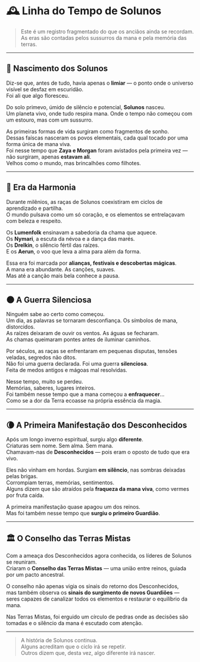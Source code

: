 # 🕰️ Linha do Tempo de Solunos

> Este é um registro fragmentado do que os anciãos ainda se recordam.  
> As eras são contadas pelos sussurros da mana e pela memória das terras.

---

## 🌱 Nascimento dos Solunos

Diz-se que, antes de tudo, havia apenas o **limiar** — o ponto onde o universo visível se desfaz em escuridão.  
Foi ali que algo floresceu.

Do solo primevo, úmido de silêncio e potencial, **Solunos** nasceu.  
Um planeta vivo, onde tudo respira mana. Onde o tempo não começou com um estouro, mas com um sussurro.

As primeiras formas de vida surgiram como fragmentos de sonho.  
Dessas faíscas nasceram os povos elementais, cada qual tocado por uma forma única de mana viva.  
Foi nesse tempo que **Zaya e Morgan** foram avistados pela primeira vez — não surgiram, apenas **estavam ali**.  
Velhos como o mundo, mas brincalhões como filhotes.

---

## 🌸 Era da Harmonia

Durante milênios, as raças de Solunos coexistiram em ciclos de aprendizado e partilha.  
O mundo pulsava como um só coração, e os elementos se entrelaçavam com beleza e respeito.

Os **Lumenfolk** ensinavam a sabedoria da chama que aquece.  
Os **Nymari**, a escuta da névoa e a dança das marés.  
Os **Drelkin**, o silêncio fértil das raízes.  
E os **Aerun**, o voo que leva a alma para além da forma.

Essa era foi marcada por **alianças, festivais e descobertas mágicas**.  
A mana era abundante. As canções, suaves.  
Mas até a canção mais bela conhece a pausa.

---

## 🌑 A Guerra Silenciosa

Ninguém sabe ao certo como começou.  
Um dia, as palavras se tornaram desconfiança. Os símbolos de mana, distorcidos.  
As raízes deixaram de ouvir os ventos. As águas se fecharam.  
As chamas queimaram pontes antes de iluminar caminhos.

Por séculos, as raças se enfrentaram em pequenas disputas, tensões veladas, segredos não ditos.  
Não foi uma guerra declarada. Foi uma guerra **silenciosa**.  
Feita de medos antigos e mágoas mal resolvidas.

Nesse tempo, muito se perdeu.  
Memórias, saberes, lugares inteiros.  
Foi também nesse tempo que a mana começou a **enfraquecer**...  
Como se a dor da Terra ecoasse na própria essência da magia.

---

## 🌘 A Primeira Manifestação dos Desconhecidos

Após um longo inverno espiritual, surgiu algo **diferente**.  
Criaturas sem nome. Sem alma. Sem mana.  
Chamavam-nas de **Desconhecidos** — pois eram o oposto de tudo que era vivo.

Eles não vinham em hordas. Surgiam **em silêncio**, nas sombras deixadas pelas brigas.  
Corrompiam terras, memórias, sentimentos.  
Alguns dizem que são atraídos pela **fraqueza da mana viva**, como vermes por fruta caída.

A primeira manifestação quase apagou um dos reinos.  
Mas foi também nesse tempo que **surgiu o primeiro Guardião**.

---

## 🏛️ O Conselho das Terras Mistas

Com a ameaça dos Desconhecidos agora conhecida, os líderes de Solunos se reuniram.  
Criaram o **Conselho das Terras Mistas** — uma união entre reinos, guiada por um pacto ancestral.

O conselho não apenas vigia os sinais do retorno dos Desconhecidos,  
mas também observa os **sinais do surgimento de novos Guardiões** —  
seres capazes de canalizar todos os elementos e restaurar o equilíbrio da mana.

Nas Terras Mistas, foi erguido um círculo de pedras onde as decisões são tomadas e o silêncio da mana é escutado com atenção.

---

> A história de Solunos continua.  
> Alguns acreditam que o ciclo irá se repetir.  
> Outros dizem que, desta vez, algo diferente irá nascer.
